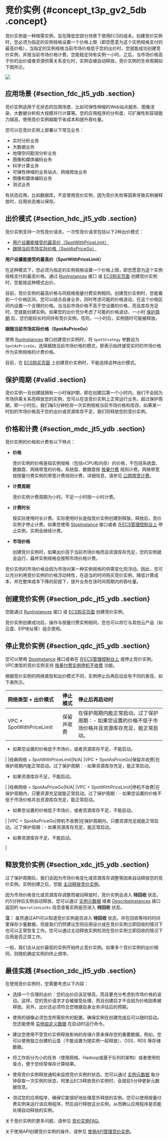 # 竞价实例 {#concept_t3p_gv2_5db .concept}

竞价实例是一种按需实例，旨在降低您部分场景下使用ECS的成本。创建竞价实例时，您必须为指定的实例规格设置一个价格上限（即您愿意为这个实例规格支付的最高价格），当指定的实例规格当前市场价格低于您的出价时，您就能成功创建竞价实例，并按当前市场价格计费。您能稳定持有实例一小时。之后，当市场价格高于你的出价或者资源供需关系变化时，实例会被自动释放。竞价实例的生命周期如下图所示。

![](http://static-aliyun-doc.oss-cn-hangzhou.aliyuncs.com/assets/img/9552/5106_zh-CN.png)

## 应用场景 {#section_fdc_jt5_ydb .section}

竞价实例适用于无状态的应用场景，比如可弹性伸缩的Web站点服务、图像渲染、大数据分析和大规模并行计算等。您的应用程序的分布度、可扩展性和容错能力越高，使用竞价实例越能节省成本和提升吞吐量。

您可以在竞价实例上部署以下常见业务：

-   实时分析业务
-   大数据业务
-   地理空间勘测分析业务
-   图像和媒体编码业务
-   科学计算业务
-   可弹性伸缩的业务站点、网络爬虫业务
-   图像和媒体编码业务
-   测试业务

有状态应用，比如数据库，不宜使用竞价实例，因为竞价失败等因素导致实例被释放时，应用状态难以保存。

## 出价模式 {#section_hdc_jt5_ydb .section}

竞价实例支持一次性竞价请求。一次性竞价请求包括以下2种出价模式：

-   [用户设置能接受的最高价（SpotWithPriceLimit）](#SpotWithPriceLimit)
-   [跟随当前市场实际价格（SpotAsPriceGo）](#SpotAsPriceGo)

**用户设置能接受的最高价（SpotWithPriceLimit）**

在这种模式下，您必须为指定的实例规格设置一个价格上限，即您愿意为这个实例规格支付的最高价格。通过 [RunInstances](../cn.zh-CN/API参考/实例/RunInstances.md#) 接口 或 [ECS购买页面](../cn.zh-CN/用户指南/实例/创建实例/创建竞价实例.md#) 创建竞价实例时，您能按这种模式出价。

目前，竞价实例的最高价格与同规格按量付费实例相同。创建竞价实例时，您能看到一个价格区间，您可以结合自身业务，同时考虑可能的价格波动，在这个价格区间内设置一个合理的价格。当当前市场价格不高于您设置的价格，而且库存充足时，您就能创建实例。如果您的出价充分考虑了可能的价格波动，一小时 [保护周期](#valid) 后，您仍能较长时间持有竞价实例。否则，一小时后，实例随时可能被释放。

**跟随当前市场实际价格（SpotAsPriceGo）**

使用 [RunInstances](../cn.zh-CN/API参考/实例/RunInstances.md#) 接口创建竞价实例时，将 `SpotStrategy` 参数设为 `SpotAsPriceGo`，选择跟随当前市场价格的模式，即表示始终接受实时的市场价格作为实例规格的计费价格。

目前，在 [ECS购买页面](../cn.zh-CN/用户指南/实例/创建实例/创建竞价实例.md#) 上创建竞价实例时，不能选择这种出价模式。

## 保护周期 {#valid .section}

竞价实例一旦创建就拥有一小时保护期，即在创建后第一个小时内，我们不会因为市场供需关系而释放您的实例，您可以在该竞价实例上正常运行业务。超过保护周期，即一小时后，我们每5分钟检测一次实例规格当前市场价格和库存，如果某一时刻的市场价格高于您的出价或资源库存不足，我们将释放您的竞价实例。

## 价格和计费 {#section_mdc_jt5_ydb .section}

竞价实例的价格和计费有以下特点：

-   **价格** 

    竞价实例的价格是指实例规格（包括vCPU和内存）的价格，不包括系统盘、数据盘、网络带宽的价格。系统盘、数据盘按 [按量付费](../cn.zh-CN/产品定价/按量付费.md#) 规则计费。网络带宽按按量付费实例的带宽计费规则计费，详细信息，请参见 [公网带宽计费](../cn.zh-CN/产品定价/公网带宽计费.md#)。

-   **计费周期** 

    竞价实例计费周期为小时。不足一小时按一小时计费。

-   **计费时长** 

    按实际使用时长计费。实际使用时长是指竞价实例创建到释放。释放后，竞价实例才停止计费。如果您使用 [StopInstance](../cn.zh-CN/API参考/实例/StopInstance.md#) 接口或者 [在ECS管理控制台上](../cn.zh-CN/用户指南/实例/启动或停止实例.md#) 停止实例，实例会继续计费。

-   **市场价格** 

    创建竞价实例时，如果出价高于当前市场价格而且资源库存充足，您的实例就会运行。最终实例规格会按照市场价格计费。


竞价实例的市场价格会因为市场对某一种实例规格的供需变化而浮动。因此，您可以充分利用竞价实例的价格浮动特性，在适当的时间购买竞价实例，降低计算成本，并在整体成本下降的前提下，提升业务在该时间周期内的吞吐量。

## 创建竞价实例 {#section_pdc_jt5_ydb .section}

您能通过 [RunInstances](../cn.zh-CN/API参考/实例/RunInstances.md#) 接口 或 [ECS购买页面](../cn.zh-CN/用户指南/实例/创建实例/创建竞价实例.md#) 创建竞价实例。

竞价实例创建成功后，操作与按量付费实例相同，您也可以将它与其他云产品（如云盘、EIP地址等）组合使用。

## 停止竞价实例 {#section_qdc_jt5_ydb .section}

您可以使用 [StopInstance](../cn.zh-CN/API参考/实例/StopInstance.md#) 接口或者在 [在ECS管理控制台上](../cn.zh-CN/用户指南/实例/启动或停止实例.md#) 或停止竞价实例。VPC类型的竞价实例支持 [按量付费实例停机不收费](../cn.zh-CN/产品定价/按量付费实例停机不收费.md#) 功能。

根据竞价实例的网络类型和出价模式不同，实例停止后再启动会有不同的表现，如下表所示。

|网络类型 + 出价模式|停止模式|停止后再启动时|
|:----------|:---|:------|
|VPC + SpotWithPriceLimit|保留并收费|在保护周期内能正常启动。过了保护周期：-   如果您设置的价格不低于市场价格并且资源库存充足，能正常启动。
-   如果您设置的价格低于市场价，或者资源库存不足，不能启动。

|
|经典网络 + SpotWithPriceLimit|N/A|
|VPC + SpotAsPriceGo|保留并收费|在保护周期内能正常启动。过了保护周期：-   如果资源库存充足，能正常启动。
-   如果资源库存不足，不能启动。

|
|经典网络 + SpotAsPriceGo|N/A|
|VPC + SpotWithPriceLimit|停机不收费|在保护周期内，只要资源充足就能正常启动。过了保护周期：-   如果您设置的价格不低于市场价格并且资源库存充足，能正常启动。
-   如果您设置的价格低于市场价，或者资源库存不足，不能启动。

|
|VPC + SpotAsPriceGo|停机不收费|在保护周期内，只要资源充足就能正常启动。过了保护周期：-   如果资源库存充足，能正常启动。
-   如果资源库存不足，不能启动。

|

## 释放竞价实例 {#section_xdc_jt5_ydb .section}

过了保护周期后，我们会因为市场价格变化或资源库存调整等因素自动释放您的竞价实例。实例创建之后，您能 [主动释放竞价实例](../cn.zh-CN/用户指南/实例/释放实例.md#)。

因为市场价格变化或资源库存调整而被动释放时，竞价实例会进入 **待回收** 状态，约5分钟后实例自动释放。您可以通过 [实例元数据](../cn.zh-CN/用户指南/实例/实例自定义/元数据/实例元数据.md#) 或者 [DescribeInstances](../cn.zh-CN/API参考/实例/DescribeInstances.md#) 接口返回的 `OperationLocks` 信息查看实例是否进入 **待回收** 状态。

**注：** 虽然通过API可以知道竞价实例是否进入 **待回收** 状态，并在回收等待的时间里保存少量数据，但是我们仍然建议您将应用设计成在竞价实例立即回收的情况下也可以正常恢复工作。您可以通过主动释放实例检测在竞价实例立即回收的情况下应用是否正常工作。

一般，我们会从出价最低的实例开始终止竞价实例。如果多个竞价实例的出价相同，则随机确定实例的终止顺序。

## 最佳实践 {#section_zdc_jt5_ydb .section}

在使用竞价实例时，您需要考虑以下内容：

-   选择一个合理的出价：您的出价应该足够高，而且要充分考虑到市场价格的波动。这样，您的竞价请求才会被接受处理，而且创建后才不会因为价格因素被释放。另外，出价还必须符合您根据自身业务评估后的预期。

-   使用的镜像必须包含所需软件的配置，确保实例在创建完成后可以随时启动。您还能使用 [实例自定义数据](../cn.zh-CN/用户指南/实例/实例自定义/元数据/实例自定义数据.md#) 在启动时运行命令。

-   建议您使用不受竞价实例释放影响的存储介质来保存您的重要数据。例如，您可以使用独立创建的云盘（不能设置为随实例一起释放）、OSS、RDS 等存储数据。

-   将工作拆分为小的任务（使用网格、Hadoop或基于队列的架构）或者使用检查点，便于您经常保存计算结果。

-   使用竞价实例释放通知来监控竞价实例的状态。您可以通过 [实例元数据](../cn.zh-CN/用户指南/实例/实例自定义/元数据/实例元数据.md#) 每分钟获取一次实例的状态，阿里云ECS释放竞价实例时，会提前5分钟更新元数据信息。

-   测试您的应用程序，确保它能很好地处理意外释放的实例。您可以使用按量付费实例来运行该应用程序，然后自行释放这台实例，从而确认应用程序是否能处理自动释放的实例。


关于竞价实例的更多问题，请参见 [竞价实例FAQ](https://help.aliyun.com/document_detail/48269.html)。

关于使用API创建竞价实例的操作，请参见 [使用API管理竞价实例](https://help.aliyun.com/document_detail/61259.html)。

